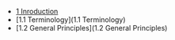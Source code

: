 * [1 Inroduction](1-Inroduction)
* [1.1 Terminology](1.1 Terminology)
* [1.2 General Principles](1.2 General Principles)